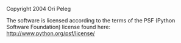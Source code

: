 Copyright 2004 Ori Peleg

The software is licensed according to the terms of the PSF (Python Software Foundation) license found here: http://www.python.org/psf/license/